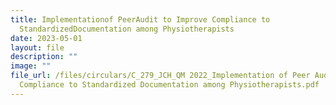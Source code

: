 ```yaml
---
title: Implementationof PeerAudit to Improve Compliance to
  StandardizedDocumentation among Physiotherapists
date: 2023-05-01
layout: file
description: ""
image: ""
file_url: /files/circulars/C_279_JCH_QM 2022_Implementation of Peer Audit to Improve
  Compliance to Standardized Documentation among Physiotherapists.pdf
---
```

